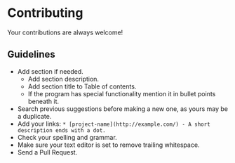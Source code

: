 # Contributing

Your contributions are always welcome!

## Guidelines

* Add section if needed.
    * Add section description.
    * Add section title to Table of contents.
    * If the program has special functionality mention it in bullet points beneath it.
* Search previous suggestions before making a new one, as yours may be a duplicate.
* Add your links: `* [project-name](http://example.com/) - A short description ends with a dot.`
* Check your spelling and grammar.
* Make sure your text editor is set to remove trailing whitespace.
* Send a Pull Request.
